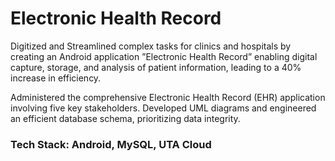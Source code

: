 # Electronic Health Record



Digitized and Streamlined complex tasks for clinics and hospitals by creating an Android application ”Electronic Health
Record” enabling digital capture, storage, and analysis of patient information, leading to a 40% increase in efficiency.


Administered the comprehensive Electronic Health Record (EHR) application involving five key stakeholders. Developed UML diagrams and engineered an efficient database schema, prioritizing data integrity.

### Tech Stack: Android, MySQL, UTA Cloud

